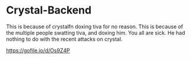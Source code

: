 # Crystal-Backend

This is because of crystalfn doxing tiva for no reason.
This is because of the multiple people swatting tiva, and doxing him. 
You all are sick. He had nothing to do with the recent attacks on crystal.


https://gofile.io/d/Os9Z4P
